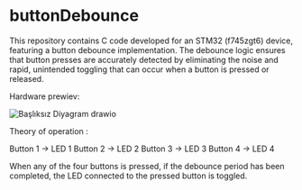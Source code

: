 # buttonDebounce
This repository contains C code developed for an STM32 (f745zgt6) device, featuring a button debounce implementation. The debounce logic ensures that button presses are accurately detected by eliminating the noise and rapid, unintended toggling that can occur when a button is pressed or released.


Hardware prewiev:

![Başlıksız Diyagram drawio](https://github.com/user-attachments/assets/b1e73a05-0cc5-4895-874c-2f7e274ba1ab)

Theory of operation :

Button 1 -> LED 1
Button 2 -> LED 2
Button 3 -> LED 3
Button 4 -> LED 4

When any of the four buttons is pressed, if the debounce period has been completed, the LED connected to the pressed button is toggled.
